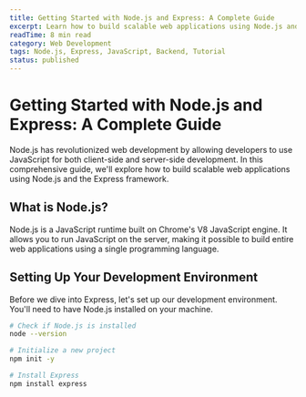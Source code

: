 ```yaml
---
title: Getting Started with Node.js and Express: A Complete Guide
excerpt: Learn how to build scalable web applications using Node.js and Express framework. This comprehensive guide covers everything from basic setup to advanced patterns.
readTime: 8 min read
category: Web Development
tags: Node.js, Express, JavaScript, Backend, Tutorial
status: published
---
```



# Getting Started with Node.js and Express: A Complete Guide

Node.js has revolutionized web development by allowing developers to use JavaScript for both client-side and server-side development. In this comprehensive guide, we'll explore how to build scalable web applications using Node.js and the Express framework.

## What is Node.js?

Node.js is a JavaScript runtime built on Chrome's V8 JavaScript engine. It allows you to run JavaScript on the server, making it possible to build entire web applications using a single programming language.

## Setting Up Your Development Environment

Before we dive into Express, let's set up our development environment. You'll need to have Node.js installed on your machine.

```bash
# Check if Node.js is installed
node --version

# Initialize a new project
npm init -y

# Install Express
npm install express
